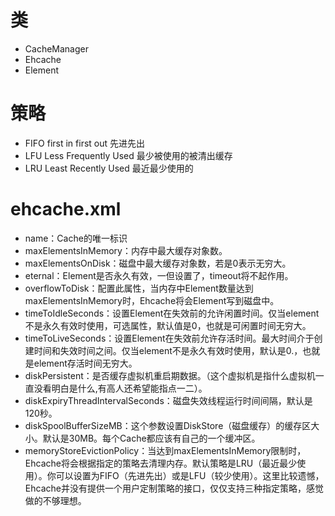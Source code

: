# 类
* CacheManager
* Ehcache
* Element


# 策略
* FIFO first in first out  先进先出
* LFU Less Frequently Used 最少被使用的被清出缓存
* LRU Least Recently Used 最近最少使用的

# ehcache.xml
<ehcache>
<diskStore path="java.io.tmpdir" />
<cache>
<defaultCache 
maxElementsInMemory="10000" 
eternal="false" 
timeToIdleSeconds="120" 
timeToLiveSeconds="120" 
overflowToDisk="true" 
maxElementsOnDisk="10000000" 
iskPersistent="false" 
diskExpiryThreadIntervalSeconds="120" 
memoryStoreEvictionPolicy="LRU" />
</ehcache>


* name：Cache的唯一标识
* maxElementsInMemory：内存中最大缓存对象数。
* maxElementsOnDisk：磁盘中最大缓存对象数，若是0表示无穷大。
* eternal：Element是否永久有效，一但设置了，timeout将不起作用。
* overflowToDisk：配置此属性，当内存中Element数量达到maxElementsInMemory时，Ehcache将会Element写到磁盘中。
* timeToIdleSeconds：设置Element在失效前的允许闲置时间。仅当element不是永久有效时使用，可选属性，默认值是0，也就是可闲置时间无穷大。
* timeToLiveSeconds：设置Element在失效前允许存活时间。最大时间介于创建时间和失效时间之间。仅当element不是永久有效时使用，默认是0.，也就是element存活时间无穷大。
* diskPersistent：是否缓存虚拟机重启期数据。（这个虚拟机是指什么虚拟机一直没看明白是什么,有高人还希望能指点一二）。
* diskExpiryThreadIntervalSeconds：磁盘失效线程运行时间间隔，默认是120秒。
* diskSpoolBufferSizeMB：这个参数设置DiskStore（磁盘缓存）的缓存区大小。默认是30MB。每个Cache都应该有自己的一个缓冲区。
* memoryStoreEvictionPolicy：当达到maxElementsInMemory限制时，Ehcache将会根据指定的策略去清理内存。默认策略是LRU（最近最少使用）。你可以设置为FIFO（先进先出）或是LFU（较少使用）。这里比较遗憾，Ehcache并没有提供一个用户定制策略的接口，仅仅支持三种指定策略，感觉做的不够理想。

